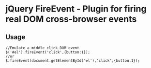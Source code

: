 jQuery FireEvent - Plugin for firing real DOM cross-browser events
================================

Usage
---------------------------------------
	//Emulate a middle click DOM event
	$('#el').fireEvent('click',{button:1});
	//or
	$.fireEvent(document.getElementById('el'),'click',{button:1});